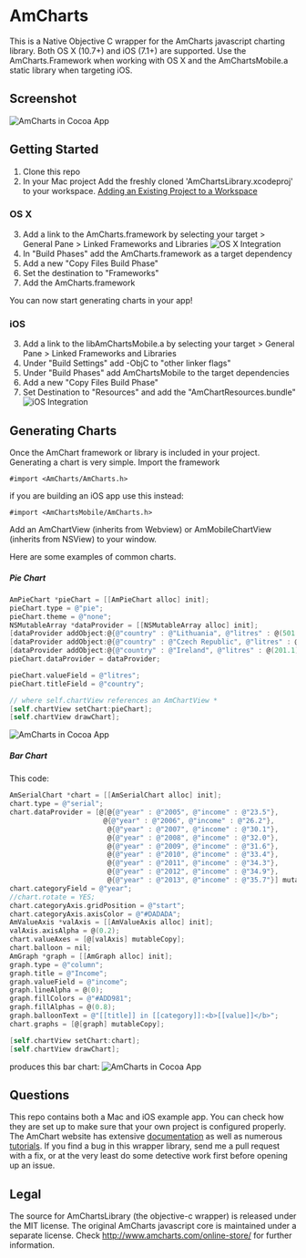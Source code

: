 AmCharts
========

This is a Native Objective C wrapper for the AmCharts javascript charting library.  Both OS X (10.7+) and iOS (7.1+) are supported.  Use the AmCharts.Framework when working with OS X and the AmChartsMobile.a static library when targeting iOS.

## Screenshot
![AmCharts in Cocoa App](https://raw.githubusercontent.com/ChimpStudios/AmCharts/master/Readme/Line%20Chart.png)

## Getting Started

1. Clone this repo
2. In your Mac project Add the freshly cloned 'AmChartsLibrary.xcodeproj' to your workspace.  [Adding an Existing Project to a Workspace](https://developer.apple.com/library/ios/recipes/xcode_help-structure_navigator/articles/Adding_an_Existing_Project_to_a_Workspace.html)

### OS X

3. Add a link to the AmCharts.framework by selecting your target > General Pane > Linked Frameworks and Libraries
![OS X Integration](https://raw.githubusercontent.com/ChimpStudios/AmCharts/master/Readme/osx_integration_1.png)
4. In "Build Phases" add the AmCharts.framework as a target dependency
5. Add a new "Copy Files Build Phase"
6. Set the destination to "Frameworks"
7. Add the AmCharts.framework

You can now start generating charts in your app!

### iOS

3. Add a link to the libAmChartsMobile.a by selecting your target > General Pane > Linked Frameworks and Libraries
4. Under "Build Settings" add -ObjC to "other linker flags"
5. Under "Build Phases" add AmChartsMobile to the target dependencies
6. Add a new "Copy Files Build Phase"
7. Set Destination to "Resources" and add the "AmChartResources.bundle"
![iOS Integration](https://raw.githubusercontent.com/ChimpStudios/AmCharts/master/Readme/ios_integration_1.png)

## Generating Charts

Once the AmChart framework or library is included in your project.  Generating a chart is very simple.  Import the framework 
```
#import <AmCharts/AmCharts.h>
```
if you are building an iOS app use this instead:
```
#import <AmChartsMobile/AmCharts.h>
```

Add an AmChartView (inherits from Webview) or AmMobileChartView (inherits from NSView) to your window.

Here are some examples of common charts.

##### Pie Chart

```objective-c
AmPieChart *pieChart = [[AmPieChart alloc] init];
pieChart.type = @"pie";
pieChart.theme = @"none";
NSMutableArray *dataProvider = [[NSMutableArray alloc] init];
[dataProvider addObject:@{@"country" : @"Lithuania", @"litres" : @(501.9)}];
[dataProvider addObject:@{@"country" : @"Czech Republic", @"litres" : @(301.9)}];
[dataProvider addObject:@{@"country" : @"Ireland", @"litres" : @(201.1)}];
pieChart.dataProvider = dataProvider;

pieChart.valueField = @"litres";
pieChart.titleField = @"country";

// where self.chartView references an AmChartView *
[self.chartView setChart:pieChart];
[self.chartView drawChart];
```
![AmCharts in Cocoa App](https://raw.githubusercontent.com/ChimpStudios/AmCharts/master/Readme/Pie%20Chart.png)


##### Bar Chart
This code:

```objective-c
AmSerialChart *chart = [[AmSerialChart alloc] init];
chart.type = @"serial";
chart.dataProvider = [@[@{@"year" : @"2005", @"income" : @"23.5"},
                       @{@"year" : @"2006", @"income" : @"26.2"},
                        @{@"year" : @"2007", @"income" : @"30.1"},
                        @{@"year" : @"2008", @"income" : @"32.0"},
                        @{@"year" : @"2009", @"income" : @"31.6"},
                        @{@"year" : @"2010", @"income" : @"33.4"},
                        @{@"year" : @"2011", @"income" : @"34.3"},
                        @{@"year" : @"2012", @"income" : @"34.9"},
                        @{@"year" : @"2013", @"income" : @"35.7"}] mutableCopy];
chart.categoryField = @"year";
//chart.rotate = YES;
chart.categoryAxis.gridPosition = @"start";
chart.categoryAxis.axisColor = @"#DADADA";
AmValueAxis *valAxis = [[AmValueAxis alloc] init];
valAxis.axisAlpha = @(0.2);
chart.valueAxes = [@[valAxis] mutableCopy];
chart.balloon = nil;
AmGraph *graph = [[AmGraph alloc] init];
graph.type = @"column";
graph.title = @"Income";
graph.valueField = @"income";
graph.lineAlpha = @(0);
graph.fillColors = @"#ADD981";
graph.fillAlphas = @(0.8);
graph.balloonText = @"[[title]] in [[category]]:<b>[[value]]</b>";
chart.graphs = [@[graph] mutableCopy];

[self.chartView setChart:chart];
[self.chartView drawChart];
```
produces this bar chart:
![AmCharts in Cocoa App](https://raw.githubusercontent.com/ChimpStudios/AmCharts/master/Readme/Bar%20Chart.png)

## Questions
This repo contains both a Mac and iOS example app.  You can check how they are set up to make sure that your own project is configured properly.  The AmChart website has extensive [documentation](http://docs.amcharts.com/3/) as well as numerous [tutorials](http://www.amcharts.com/tutorials/).  If you find a bug in this wrapper library, send me a pull request with a fix, or at the very least do some detective work first before opening up an issue.

## Legal
The source for AmChartsLibrary (the objective-c wrapper) is released under the MIT license.  The original AmCharts javascript core is maintained under a separate license.  Check http://www.amcharts.com/online-store/ for further information.